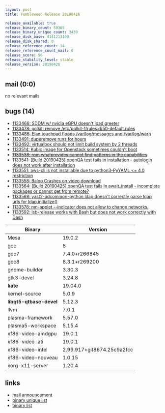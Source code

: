 ```yaml
---
layout: post
title: Tumbleweed Release 20190426

release_available: true
release_binary_count: 59365
release_binary_unique_count: 3430
release_disk_base: 4141213100
release_disk_shared: 0
release_reference_count: 14
release_reference_count_mail: 0
release_score: 96
release_stability_level: stable
release_version: 20190426
---
```


## mail (0:0)

no relevant mails

## bugs (14)

<!--more-->

- [1133466: SDDM w/ nvidia eGPU doesn't load greeter](https://bugzilla.opensuse.org/show_bug.cgi?id=1133466)
- [1133478: polkit: remove /etc/polkit-1/rules.d/50-default.rules](https://bugzilla.opensuse.org/show_bug.cgi?id=1133478)
- ~~[1133486: Elan touchpad floods /var/log/messages and /var/log/warn](https://bugzilla.opensuse.org/show_bug.cgi?id=1133486)~~
- [1133491: duperemove runs for hours](https://bugzilla.opensuse.org/show_bug.cgi?id=1133491)
- [1133492: virtualbox should not limit build system by 2 threads](https://bugzilla.opensuse.org/show_bug.cgi?id=1133492)
- [1133514: Kubic image for Openstack sometimes couldn't boot](https://bugzilla.opensuse.org/show_bug.cgi?id=1133514)
- ~~[1133538: rpm whatprovides cannot find patterns in the capabilities](https://bugzilla.opensuse.org/show_bug.cgi?id=1133538)~~
- [1133541: \[Build 20190425\] openQA test fails in installation - autologin does not work after installation](https://bugzilla.opensuse.org/show_bug.cgi?id=1133541)
- [1133551: aws-cli is not installable due to python3-PyYAML <= 4.0 restriction](https://bugzilla.opensuse.org/show_bug.cgi?id=1133551)
- [1133558: Baloo Crashes on video download](https://bugzilla.opensuse.org/show_bug.cgi?id=1133558)
- [1133564: \[Build 20190425\] openQA test fails in await_install - incomplete packages or cannot get from remote?](https://bugzilla.opensuse.org/show_bug.cgi?id=1133564)
- [1133568: yast2-adcommon-python ldap doesn't correctly parse ldap urls for ldap.initialize()](https://bugzilla.opensuse.org/show_bug.cgi?id=1133568)
- [1133578: nm-applet --indicator does not allow to change networks.](https://bugzilla.opensuse.org/show_bug.cgi?id=1133578)
- [1133592: lsb-release works with Bash but does not work correctly with Dash](https://bugzilla.opensuse.org/show_bug.cgi?id=1133592)

Binary | Version
--- | ---
Mesa | 19.0.2
gcc | 8
gcc7 | 7.4.0+r266845
gcc8 | 8.3.1+r269200
gnome-builder | 3.30.3
gtk3-devel | 3.24.8
**kate** | 19.04.0
kernel-source | 5.0.9
**libqt5-qtbase-devel** | 5.12.3
llvm | 7.0.1
plasma-framework | 5.57.0
plasma5-workspace | 5.15.4
xf86-video-amdgpu | 19.0.1
xf86-video-ati | 19.0.1
xf86-video-intel | 2.99.917+git8674.25c9a2fcc
xf86-video-nouveau | 1.0.15
xorg-x11-server | 1.20.4

## links

- [mail announcement](https://lists.opensuse.org/opensuse-factory/2019-04/msg00412.html)
- [binary unique list](http://download.opensuse.org/history/20190426/rpm.unique.list)
- [binary list](http://download.opensuse.org/history/20190426/rpm.list)
